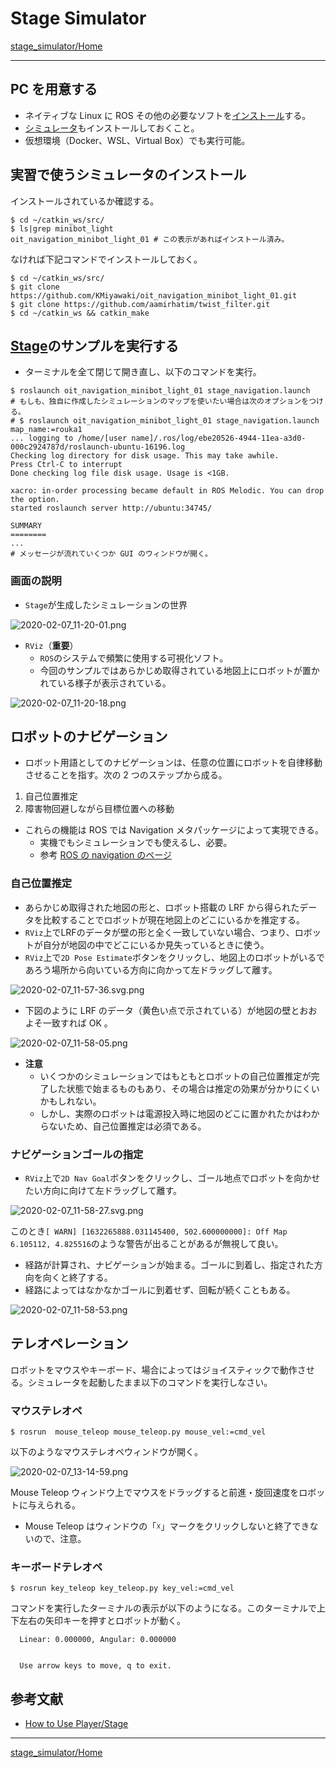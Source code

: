 # Stage Simulator

[stage_simulator/Home](Home.md)

---

## PC を用意する

- ネイティブな Linux に ROS その他の必要なソフトを[インストール](https://github.com/KMiyawaki/setup_robot_programming)する。
- [シミュレータ](https://github.com/KMiyawaki/oit_navigation_minibot_light_01)もインストールしておくこと。
- 仮想環境（Docker、WSL、Virtual Box）でも実行可能。

## 実習で使うシミュレータのインストール

インストールされているか確認する。

```shell
$ cd ~/catkin_ws/src/
$ ls|grep minibot_light
oit_navigation_minibot_light_01 # この表示があればインストール済み。
```

なければ下記コマンドでインストールしておく。

```shell
$ cd ~/catkin_ws/src/
$ git clone https://github.com/KMiyawaki/oit_navigation_minibot_light_01.git
$ git clone https://github.com/aamirhatim/twist_filter.git
$ cd ~/catkin_ws && catkin_make
```

## [Stage](http://wiki.ros.org/stage)のサンプルを実行する

- ターミナルを全て閉じて開き直し、以下のコマンドを実行。

```shell
$ roslaunch oit_navigation_minibot_light_01 stage_navigation.launch
# もしも、独自に作成したシミュレーションのマップを使いたい場合は次のオプションをつける。
# $ roslaunch oit_navigation_minibot_light_01 stage_navigation.launch map_name:=rouka1
... logging to /home/[user name]/.ros/log/ebe20526-4944-11ea-a3d0-000c2924787d/roslaunch-ubuntu-16196.log
Checking log directory for disk usage. This may take awhile.
Press Ctrl-C to interrupt
Done checking log file disk usage. Usage is <1GB.

xacro: in-order processing became default in ROS Melodic. You can drop the option.
started roslaunch server http://ubuntu:34745/

SUMMARY
========
...
# メッセージが流れていくつか GUI のウィンドウが開く。
```

### 画面の説明

- `Stage`が生成したシミュレーションの世界

![2020-02-07_11-20-01.png](./stage_simulator_01/2020-02-07_11-20-01.png)

- `RViz`（**重要**）
  - `ROS`のシステムで頻繁に使用する可視化ソフト。
  - 今回のサンプルではあらかじめ取得されている地図上にロボットが置かれている様子が表示されている。

![2020-02-07_11-20-18.png](./stage_simulator_01/2020-02-07_11-20-18.png)

## ロボットのナビゲーション

- ロボット用語としてのナビゲーションは、任意の位置にロボットを自律移動させることを指す。次の 2 つのステップから成る。

1. 自己位置推定
2. 障害物回避しながら目標位置への移動

- これらの機能は ROS では Navigation メタパッケージによって実現できる。
  - 実機でもシミュレーションでも使えるし、必要。
  - 参考 [ROS の navigation のページ](http://wiki.ros.org/navigation)

### 自己位置推定

- あらかじめ取得された地図の形と、ロボット搭載の LRF から得られたデータを比較することでロボットが現在地図上のどこにいるかを推定する。
- `RViz`上でLRFのデータが壁の形と全く一致していない場合、つまり、ロボットが自分が地図の中でどこにいるか見失っているときに使う。
- `RViz`上で`2D Pose Estimate`ボタンをクリックし、地図上のロボットがいるであろう場所から向いている方向に向かって左ドラッグして離す。

![2020-02-07_11-57-36.svg.png](./stage_simulator_01/2020-02-07_11-57-36.svg.png)

- 下図のように LRF のデータ（黄色い点で示されている）が地図の壁とおおよそ一致すれば OK 。

![2020-02-07_11-58-05.png](./stage_simulator_01/2020-02-07_11-58-05.png)

- **注意**
  - いくつかのシミュレーションではもともとロボットの自己位置推定が完了した状態で始まるものもあり、その場合は推定の効果が分かりにくいかもしれない。
  - しかし、実際のロボットは電源投入時に地図のどこに置かれたかはわからないため、自己位置推定は必須である。

### ナビゲーションゴールの指定

- `RViz`上で`2D Nav Goal`ボタンをクリックし、ゴール地点でロボットを向かせたい方向に向けて左ドラッグして離す。

![2020-02-07_11-58-27.svg.png](./stage_simulator_01/2020-02-07_11-58-27.svg.png)

このとき`[ WARN] [1632265888.031145400, 502.600000000]: Off Map 6.105112, 4.825516`のような警告が出ることがあるが無視して良い。

- 経路が計算され、ナビゲーションが始まる。ゴールに到着し、指定された方向を向くと終了する。
- 経路によってはなかなかゴールに到着せず、回転が続くこともある。

![2020-02-07_11-58-53.png](./stage_simulator_01/2020-02-07_11-58-53.png)

## テレオペレーション

ロボットをマウスやキーボード、場合によってはジョイスティックで動作させる。シミュレータを起動したまま以下のコマンドを実行しなさい。

### マウステレオペ

```shell
$ rosrun  mouse_teleop mouse_teleop.py mouse_vel:=cmd_vel
```

以下のようなマウステレオペウィンドウが開く。

![2020-02-07_13-14-59.png](./stage_simulator_01/2020-02-07_13-14-59.png)

Mouse Teleop ウィンドウ上でマウスをドラッグすると前進・旋回速度をロボットに与えられる。

- Mouse Teleop はウィンドウの「☓」マークをクリックしないと終了できないので、注意。

### キーボードテレオペ

```shell
$ rosrun key_teleop key_teleop.py key_vel:=cmd_vel
```

コマンドを実行したターミナルの表示が以下のようになる。このターミナルで上下左右の矢印キーを押すとロボットが動く。

```text
  Linear: 0.000000, Angular: 0.000000


  Use arrow keys to move, q to exit.
```

## 参考文献

- [How to Use Player/Stage](http://player-stage-manual.readthedocs.io/en/stable/)

---

[stage_simulator/Home](Home.md)
